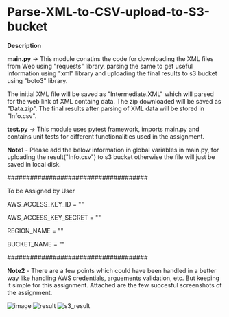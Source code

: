 # Parse-XML-to-CSV-upload-to-S3-bucket

**Description**

**main.py** -> This module conatins the code for downloading the XML files from Web using "requests" library, parsing the same to get useful information using "xml" library and uploading the final results to s3 bucket using "boto3" library.

The initial XML file will be saved as "Intermediate.XML" which will parsed for the web link of XML containg data. The zip downloaded will be saved as "Data.zip". The final results after parsing of XML data will be stored in "Info.csv". 

**test.py** -> This module uses pytest framework, imports main.py and contains unit tests for different functionalities used in the assignment.

**Note1** - Please add the below information in global variables in main.py, for uploading the result("Info.csv") to s3 bucket otherwise the file will just be saved in local disk.

#####################################

To be Assigned by User

AWS_ACCESS_KEY_ID = ""

AWS_ACCESS_KEY_SECRET = ""

REGION_NAME = ""

BUCKET_NAME = ""

#####################################


**Note2** - There are a few points which could have been handled in a better way like handling AWS credentials, arguements validation, etc. But keeping it simple for this assignment. Attached are the few succesful screenshots of the assignment.


![image](https://user-images.githubusercontent.com/17096303/111452725-d0724480-8738-11eb-9268-f410cc9278fb.png)
![result](https://user-images.githubusercontent.com/17096303/111452938-09121e00-8739-11eb-8361-9a0546ef6f6d.PNG)
![s3_result](https://user-images.githubusercontent.com/17096303/111452945-0adbe180-8739-11eb-8273-cf8c6c73491a.PNG)
